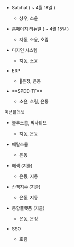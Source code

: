 
-  Satchat ( ~ 4월 18일 )
	- 상우, 소윤

-  홈페이지 리뉴얼 ( ~ 4월 15일 )
	- 지동, 소윤, 호림

-  디자인 시스템
	- 지동, 소윤

-  ERP
	- 은정, 은동

-  ==SPDD-TF==
	- 소윤, 호림, 은동

미션플래닛

- 블루스콥, 픽사티브
	- 지동, 은동

- 메탈스콥
	- 은동

-  해색 (지클)
	- 은동, 지동

-  산책지수 (지클)
	- 은동, 지동

-  통합플랫폼 (지클)
	- 은동, 은정

-  SSO
	- 호림